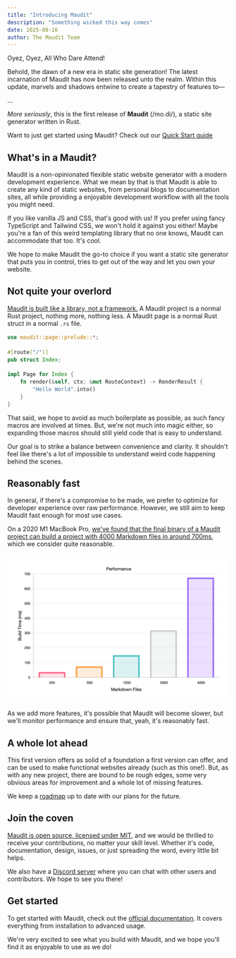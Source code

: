```yaml
---
title: "Introducing Maudit"
description: "Something wicked this way comes"
date: 2025-08-16
author: The Maudit Team
---
```


Oyez, Oyez, All Who Dare Attend!

Behold, the dawn of a new era in static site generation! The latest incarnation of Maudit has now been released unto the realm. Within this update, marvels and shadows entwine to create a tapestry of features to—

...

_More seriously_, this is the first release of **Maudit** (/mo.di/), a static site generator written in Rust.

<div class="text-center italic">Want to just get started using Maudit? Check out our <a href="/docs/quick-start/">Quick Start guide</a></div>

## What's in a Maudit?

Maudit is a non-opinionated flexible static website generator with a modern development experience. What we mean by that is that Maudit is able to create any kind of static websites, from personal blogs to documentation sites, all while providing a enjoyable development workflow with all the tools you might need.

If you like vanilla JS and CSS, that's good with us! If you prefer using fancy TypeScript and Tailwind CSS, we won't hold it against you either! Maybe you're a fan of this weird templating library that no one knows, Maudit can accommodate that too. It's cool.

We hope to make Maudit the go-to choice if you want a static site generator that puts you in control, tries to get out of the way and let you own your website.

## Not quite your overlord

[Maudit is built like a library, not a framework.](/docs/philosophy/#maudit-is-a-library-not-a-framework) A Maudit project is a normal Rust project, nothing more, nothing less. A Maudit page is a normal Rust struct in a normal `.rs` file.

```rs
use maudit::page::prelude::*;

#[route("/")]
pub struct Index;

impl Page for Index {
    fn render(&self, ctx: &mut RouteContext) -> RenderResult {
        "Hello World".into()
    }
}
```

That said, we hope to avoid as much boilerplate as possible, as such fancy macros are involved at times. But, we're not much into magic either, so expanding those macros should still yield code that is easy to understand.

Our goal is to strike a balance between convenience and clarity. It shouldn't feel like there's a lot of impossible to understand weird code happening behind the scenes.

## Reasonably fast

In general, if there's a compromise to be made, we prefer to optimize for developer experience over raw performance. However, we still aim to keep Maudit fast enough for most use cases.

On a 2020 M1 MacBook Pro, [we've found that the final binary of a Maudit project can build a project with 4000 Markdown files in around 700ms](https://github.com/bruits/maudit/tree/main/benchmarks/md-benchmark), which we consider quite reasonable.

[![A graph showing the performance of Maudit building 250, 500, 1000, 2000 and 4000 pages. Respectively, it takes 37ms, 75ms, 151ms, 319ms and 676ms for the build to complete.](./01-performance.png)](https://github.com/bruits/maudit/tree/main/benchmarks/md-benchmark)

As we add more features, it's possible that Maudit will become slower, but we'll monitor performance and ensure that, yeah, it's reasonably fast.

## A whole lot ahead

This first version offers as solid of a foundation a first version can offer, and can be used to make functional websites already (such as this one!). But, as with any new project, there are bound to be rough edges, some very obvious areas for improvement and a whole lot of missing features.

We keep a [roadmap](https://github.com/bruits/maudit/issues/1) up to date with our plans for the future.

## Join the coven

[Maudit is open source, licensed under MIT](https://github.com/bruits/maudit), and we would be thrilled to receive your contributions, no matter your skill level. Whether it's code, documentation, design, issues, or just spreading the word, every little bit helps.

We also have a [Discord server](/chat) where you can chat with other users and contributors. We hope to see you there!

## Get started

To get started with Maudit, check out the [official documentation](/docs). It covers everything from installation to advanced usage.

We're very excited to see what you build with Maudit, and we hope you'll find it as enjoyable to use as we do!
